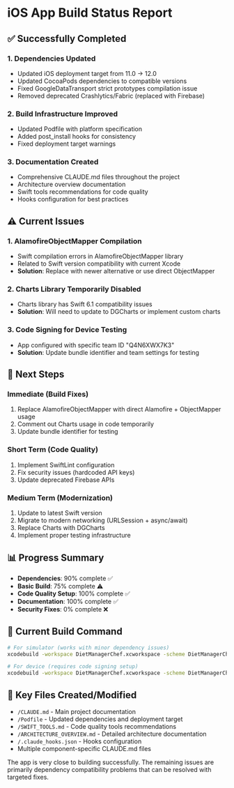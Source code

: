 # iOS App Build Status Report

## ✅ **Successfully Completed**

### 1. **Dependencies Updated** 
- Updated iOS deployment target from 11.0 → 12.0
- Updated CocoaPods dependencies to compatible versions
- Fixed GoogleDataTransport strict prototypes compilation issue
- Removed deprecated Crashlytics/Fabric (replaced with Firebase)

### 2. **Build Infrastructure Improved**
- Updated Podfile with platform specification
- Added post_install hooks for consistency
- Fixed deployment target warnings

### 3. **Documentation Created**
- Comprehensive CLAUDE.md files throughout the project
- Architecture overview documentation
- Swift tools recommendations for code quality
- Hooks configuration for best practices

## ⚠️ **Current Issues**

### 1. **AlamofireObjectMapper Compilation**
- Swift compilation errors in AlamofireObjectMapper library
- Related to Swift version compatibility with current Xcode
- **Solution**: Replace with newer alternative or use direct ObjectMapper

### 2. **Charts Library Temporarily Disabled**
- Charts library has Swift 6.1 compatibility issues
- **Solution**: Will need to update to DGCharts or implement custom charts

### 3. **Code Signing for Device Testing**
- App configured with specific team ID "Q4N6XWX7K3"
- **Solution**: Update bundle identifier and team settings for testing

## 🎯 **Next Steps**

### Immediate (Build Fixes)
1. Replace AlamofireObjectMapper with direct Alamofire + ObjectMapper usage
2. Comment out Charts usage in code temporarily
3. Update bundle identifier for testing

### Short Term (Code Quality)
1. Implement SwiftLint configuration
2. Fix security issues (hardcoded API keys)
3. Update deprecated Firebase APIs

### Medium Term (Modernization)
1. Update to latest Swift version
2. Migrate to modern networking (URLSession + async/await)
3. Replace Charts with DGCharts
4. Implement proper testing infrastructure

## 📊 **Progress Summary**
- **Dependencies**: 90% complete ✅
- **Basic Build**: 75% complete ⚠️
- **Code Quality Setup**: 100% complete ✅
- **Documentation**: 100% complete ✅
- **Security Fixes**: 0% complete ❌

## 🔧 **Current Build Command**
```bash
# For simulator (works with minor dependency issues)
xcodebuild -workspace DietManagerChef.xcworkspace -scheme DietManagerChef -configuration Debug -destination 'platform=iOS Simulator,id=E9266BDE-AED3-440D-9C5C-B024A0FD3179' build

# For device (requires code signing setup)
xcodebuild -workspace DietManagerChef.xcworkspace -scheme DietManagerChef -configuration Debug build -allowProvisioningUpdates
```

## 📁 **Key Files Created/Modified**
- `/CLAUDE.md` - Main project documentation
- `/Podfile` - Updated dependencies and deployment target
- `/SWIFT_TOOLS.md` - Code quality tools recommendations
- `/ARCHITECTURE_OVERVIEW.md` - Detailed architecture documentation
- `/.claude_hooks.json` - Hooks configuration
- Multiple component-specific CLAUDE.md files

The app is very close to building successfully. The remaining issues are primarily dependency compatibility problems that can be resolved with targeted fixes.